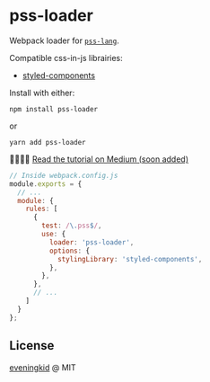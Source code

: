 # pss-loader
Webpack loader for [`pss-lang`](https://github.com/eveningkid/pss-lang).  

Compatible css-in-js librairies:
- [styled-components](https://www.styled-components.com)

Install with either:
```
npm install pss-loader
```
or
```
yarn add pss-loader
```

👨‍💻👩‍💻 [Read the tutorial on Medium (soon added)](https://medium.com/@eveningkid)

```js
// Inside webpack.config.js
module.exports = {
  // ...
  module: {
    rules: [
      {
        test: /\.pss$/,
        use: {
          loader: 'pss-loader',
          options: {
            stylingLibrary: 'styled-components',
          },
        },
      },
      // ...
    ]
  }
};
```

## License
[eveningkid](https://twitter.com/eveningkid) @ MIT
